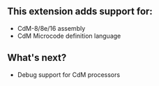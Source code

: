 ## This extension adds support for:
+ CdM-8/8e/16 assembly
+ CdM Microcode definition language

## What's next?
+ Debug support for CdM processors